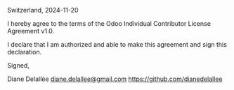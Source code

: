 Switzerland, 2024-11-20

I hereby agree to the terms of the Odoo Individual Contributor License
Agreement v1.0.

I declare that I am authorized and able to make this agreement and sign this
declaration.

Signed,

Diane Delallée diane.delallee@gmail.com https://github.com/dianedelallee
